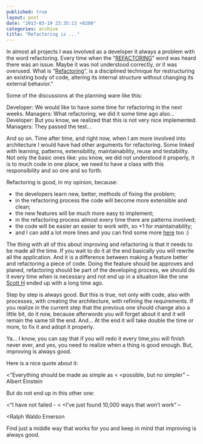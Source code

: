```yaml
---
published: true
layout: post
date: "2013-03-19 23:35:13 +0200"
categories: archive
title: "Refactoring is ..."
---
```


In almost all projects I was involved as a developer it always a problem with the word refactoring. Every time when the “[REFACTORING][1]” word was heard there was an issue. Maybe it was not understood correctly, or it was overused. What is “[Refactoring][2]“, is a disciplined technique for restructuring an existing body of code, altering its internal structure without changing its external behavior.”

Some of the discussions at the planning ware like this:

Developer: We would like to have some time for refactoring in the next weeks.
Managers: What refactoring, we did it some time ago also…
Developer: But you know, we realized that this is not very nice implemented.
Managers: They passed the test…

And so on. Time after time, and right now, when I am more involved into architecture I would have had other arguments for refactoring. Some linked with learning, patterns, extensibility, maintainability, reuse and testability. Not only the basic ones like: you know, we did not understood it properly, it is to much code in one place, we need to have a class with this responsibility and so one and so forth.

Refactoring is good, in my opinion, because:

- the developers learn new, better, methods of fixing the problem;
- in the refactoring process the code will become more extensible and clean;
- the new features will be much more easy to implement;
- in the refactoring process almost every time there are patterns involved;
- the code will be easier an easier to work with, so +1 for maintainability;
- and I can add a lot more lines and you can find some more [here][3] too :)

The thing with all of this about improving and refactoring is that it needs to be made all the time. If you wait to do it at the end basically you will rewrite all the application. And it is a difference between making a feature better and refactoring a piece of code. Doing the feature should be approves and planed, refactoring should be part of the developing process, we should do it every time when is necessary and not end up in a situation like the one [Scott H][4] ended up with a long time ago.

Step by step is always good. But this is true, not only with code, also with processes, with creating the architecture, with refining the requirements. If you realize in the current step that the previous one should change also a little bit, do it now, because afterwords you will forget about it and it will remain the same till the end. And… At the end it will take double the time or more, to fix it and adopt it properly.

Ya… I know, you can say that if you will redo it every time,you will finish never ever, and yes, you need to realize when a thing is good enough. But, improving is always good.

Here is a nice quote about it:

<“Everything should be made as simple as
<
<possible, but no simpler” – Albert Einstein

But do not end up in this other one:

<“I have not failed -
<
<I’ve just found 10,000 ways that won’t work” –

<Ralph Waldo Emerson

Find just a middle way that works for you and keep in mind that improving is always good.


[1]:http://en.wikipedia.org/wiki/Code_refactoring
[2]:http://www.refactoring.com/
[3]:http://c2.com/cgi/wiki?ConstantRefactoringIsaGoodThing
[4]:http://www.hanselman.com/blog/AReminderOnThreeMultiTierLayerArchitectureDesignBroughtToYouByMyLateNightFrustrations.aspx
